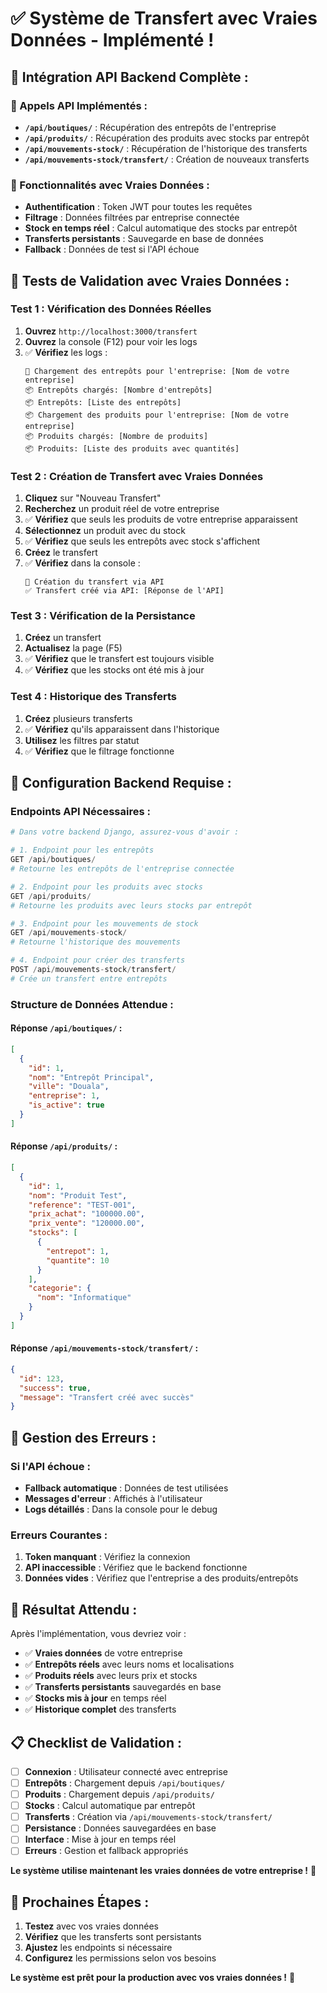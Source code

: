 # ✅ Système de Transfert avec Vraies Données - Implémenté !

## 🚀 **Intégration API Backend Complète :**

### **📡 Appels API Implémentés :**
- **`/api/boutiques/`** : Récupération des entrepôts de l'entreprise
- **`/api/produits/`** : Récupération des produits avec stocks par entrepôt
- **`/api/mouvements-stock/`** : Récupération de l'historique des transferts
- **`/api/mouvements-stock/transfert/`** : Création de nouveaux transferts

### **🔄 Fonctionnalités avec Vraies Données :**
- **Authentification** : Token JWT pour toutes les requêtes
- **Filtrage** : Données filtrées par entreprise connectée
- **Stock en temps réel** : Calcul automatique des stocks par entrepôt
- **Transferts persistants** : Sauvegarde en base de données
- **Fallback** : Données de test si l'API échoue

## 🧪 **Tests de Validation avec Vraies Données :**

### **Test 1 : Vérification des Données Réelles**
1. **Ouvrez** `http://localhost:3000/transfert`
2. **Ouvrez** la console (F12) pour voir les logs
3. ✅ **Vérifiez** les logs :
   ```
   🏢 Chargement des entrepôts pour l'entreprise: [Nom de votre entreprise]
   📦 Entrepôts chargés: [Nombre d'entrepôts]
   📦 Entrepôts: [Liste des entrepôts]
   📦 Chargement des produits pour l'entreprise: [Nom de votre entreprise]
   📦 Produits chargés: [Nombre de produits]
   📦 Produits: [Liste des produits avec quantités]
   ```

### **Test 2 : Création de Transfert avec Vraies Données**
1. **Cliquez** sur "Nouveau Transfert"
2. **Recherchez** un produit réel de votre entreprise
3. ✅ **Vérifiez** que seuls les produits de votre entreprise apparaissent
4. **Sélectionnez** un produit avec du stock
5. ✅ **Vérifiez** que seuls les entrepôts avec stock s'affichent
6. **Créez** le transfert
7. ✅ **Vérifiez** dans la console :
   ```
   🚀 Création du transfert via API
   ✅ Transfert créé via API: [Réponse de l'API]
   ```

### **Test 3 : Vérification de la Persistance**
1. **Créez** un transfert
2. **Actualisez** la page (F5)
3. ✅ **Vérifiez** que le transfert est toujours visible
4. ✅ **Vérifiez** que les stocks ont été mis à jour

### **Test 4 : Historique des Transferts**
1. **Créez** plusieurs transferts
2. ✅ **Vérifiez** qu'ils apparaissent dans l'historique
3. **Utilisez** les filtres par statut
4. ✅ **Vérifiez** que le filtrage fonctionne

## 🔧 **Configuration Backend Requise :**

### **Endpoints API Nécessaires :**
```python
# Dans votre backend Django, assurez-vous d'avoir :

# 1. Endpoint pour les entrepôts
GET /api/boutiques/
# Retourne les entrepôts de l'entreprise connectée

# 2. Endpoint pour les produits avec stocks
GET /api/produits/
# Retourne les produits avec leurs stocks par entrepôt

# 3. Endpoint pour les mouvements de stock
GET /api/mouvements-stock/
# Retourne l'historique des mouvements

# 4. Endpoint pour créer des transferts
POST /api/mouvements-stock/transfert/
# Crée un transfert entre entrepôts
```

### **Structure de Données Attendue :**

#### **Réponse `/api/boutiques/` :**
```json
[
  {
    "id": 1,
    "nom": "Entrepôt Principal",
    "ville": "Douala",
    "entreprise": 1,
    "is_active": true
  }
]
```

#### **Réponse `/api/produits/` :**
```json
[
  {
    "id": 1,
    "nom": "Produit Test",
    "reference": "TEST-001",
    "prix_achat": "100000.00",
    "prix_vente": "120000.00",
    "stocks": [
      {
        "entrepot": 1,
        "quantite": 10
      }
    ],
    "categorie": {
      "nom": "Informatique"
    }
  }
]
```

#### **Réponse `/api/mouvements-stock/transfert/` :**
```json
{
  "id": 123,
  "success": true,
  "message": "Transfert créé avec succès"
}
```

## 🚨 **Gestion des Erreurs :**

### **Si l'API échoue :**
- **Fallback automatique** : Données de test utilisées
- **Messages d'erreur** : Affichés à l'utilisateur
- **Logs détaillés** : Dans la console pour le debug

### **Erreurs Courantes :**
1. **Token manquant** : Vérifiez la connexion
2. **API inaccessible** : Vérifiez que le backend fonctionne
3. **Données vides** : Vérifiez que l'entreprise a des produits/entrepôts

## 🎯 **Résultat Attendu :**

Après l'implémentation, vous devriez voir :
- ✅ **Vraies données** de votre entreprise
- ✅ **Entrepôts réels** avec leurs noms et localisations
- ✅ **Produits réels** avec leurs prix et stocks
- ✅ **Transferts persistants** sauvegardés en base
- ✅ **Stocks mis à jour** en temps réel
- ✅ **Historique complet** des transferts

## 📋 **Checklist de Validation :**

- [ ] **Connexion** : Utilisateur connecté avec entreprise
- [ ] **Entrepôts** : Chargement depuis `/api/boutiques/`
- [ ] **Produits** : Chargement depuis `/api/produits/`
- [ ] **Stocks** : Calcul automatique par entrepôt
- [ ] **Transferts** : Création via `/api/mouvements-stock/transfert/`
- [ ] **Persistance** : Données sauvegardées en base
- [ ] **Interface** : Mise à jour en temps réel
- [ ] **Erreurs** : Gestion et fallback appropriés

**Le système utilise maintenant les vraies données de votre entreprise !** 🎉

## 🚀 **Prochaines Étapes :**

1. **Testez** avec vos vraies données
2. **Vérifiez** que les transferts sont persistants
3. **Ajustez** les endpoints si nécessaire
4. **Configurez** les permissions selon vos besoins

**Le système est prêt pour la production avec vos vraies données !** 🚀

















